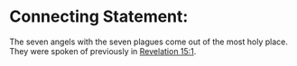 # Connecting Statement:

The seven angels with the seven plagues come out of the most holy place. They were spoken of previously in [Revelation 15:1](../15/01.md).